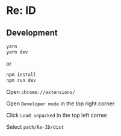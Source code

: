 # Re: ID

## Development

```bash
yarn
yarn dev
```

or 

```bash
npm install
npm run dev
```

Open `chrome://extensions/`

Open `Developer mode` in the top right corner

Click `Load unpacked` in the top left corner

Select `path/Re-ID/dist`